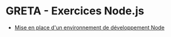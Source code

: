 # GRETA - Exercices Node.js
* [Mise en place d'un environnement de développement Node](https://developer.mozilla.org/enUS/docs/Learn/Server-side/Express_Nodejs/development_environment)